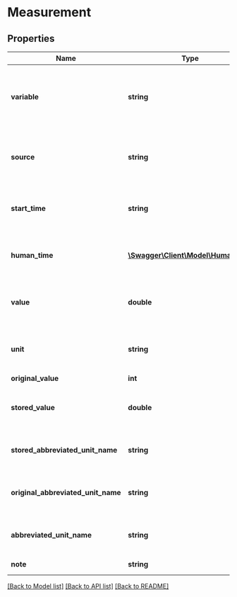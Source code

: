 # Measurement

## Properties
Name | Type | Description | Notes
------------ | ------------- | ------------- | -------------
**variable** | **string** | ORIGINAL Name of the variable for which we are creating the measurement records | 
**source** | **string** | Application or device used to record the measurement values | 
**start_time** | **string** | Start Time for the measurement event in ISO 8601 | 
**human_time** | [**\Swagger\Client\Model\HumanTime**](HumanTime.md) | Start Time for the measurement event in ISO 8601 | [optional] 
**value** | **double** | Converted measurement value in requested unit | 
**unit** | **string** | Unit of measurement as requested in GET request | 
**original_value** | **int** | Original value | [optional] 
**stored_value** | **double** | Measurement value in the unit as orignally submitted | [optional] 
**stored_abbreviated_unit_name** | **string** | Unit of measurement as originally submitted | [optional] 
**original_abbreviated_unit_name** | **string** | Original Unit of measurement as originally submitted | [optional] 
**abbreviated_unit_name** | **string** | Unit of measurement as originally submitted | [optional] 
**note** | **string** | Note of measurement | [optional] 

[[Back to Model list]](../README.md#documentation-for-models) [[Back to API list]](../README.md#documentation-for-api-endpoints) [[Back to README]](../README.md)


